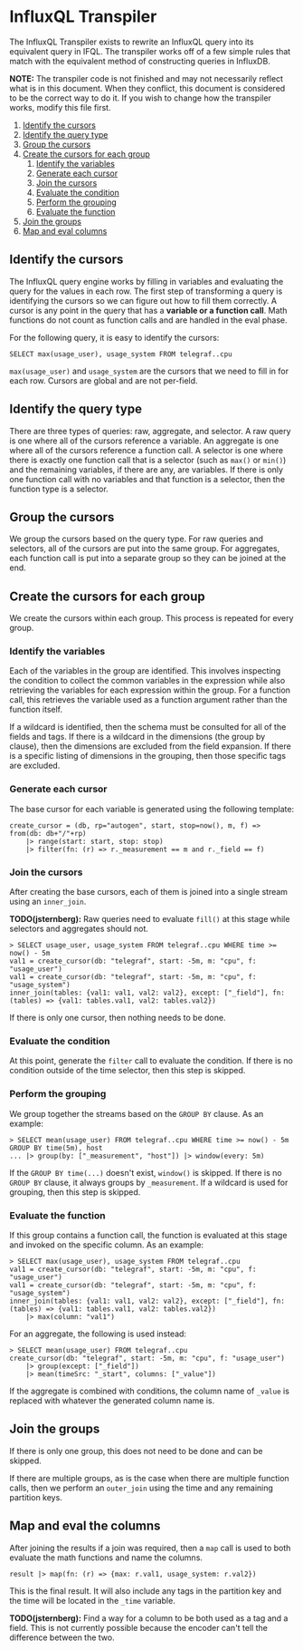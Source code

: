 # InfluxQL Transpiler

The InfluxQL Transpiler exists to rewrite an InfluxQL query into its equivalent query in IFQL. The transpiler works off of a few simple rules that match with the equivalent method of constructing queries in InfluxDB.

**NOTE:** The transpiler code is not finished and may not necessarily reflect what is in this document. When they conflict, this document is considered to be the correct way to do it. If you wish to change how the transpiler works, modify this file first.

1. [Identify the cursors](#identify-cursors)
2. [Identify the query type](#identify-query-type)
3. [Group the cursors](#group-cursors)
4. [Create the cursors for each group](#group-cursors)
    1. [Identify the variables](#identify-variables)
    2. [Generate each cursor](#generate-cursor)
    3. [Join the cursors](#join-cursors)
    4. [Evaluate the condition](#evaluate-condition)
    5. [Perform the grouping](#perform-grouping)
    6. [Evaluate the function](#evaluate-function)
5. [Join the groups](#join-groups)
6. [Map and eval columns](#map-and-eval)

## <a name="identify-cursors"></a> Identify the cursors

The InfluxQL query engine works by filling in variables and evaluating the query for the values in each row. The first step of transforming a query is identifying the cursors so we can figure out how to fill them correctly. A cursor is any point in the query that has a **variable or a function call**. Math functions do not count as function calls and are handled in the eval phase.

For the following query, it is easy to identify the cursors:

    SELECT max(usage_user), usage_system FROM telegraf..cpu

`max(usage_user)` and `usage_system` are the cursors that we need to fill in for each row. Cursors are global and are not per-field.

## <a name="identify-query-type"></a> Identify the query type

There are three types of queries: raw, aggregate, and selector. A raw query is one where all of the cursors reference a variable. An aggregate is one where all of the cursors reference a function call. A selector is one where there is exactly one function call that is a selector (such as `max()` or `min()`) and the remaining variables, if there are any, are variables. If there is only one function call with no variables and that function is a selector, then the function type is a selector.

## <a name="group-cursors"></a> Group the cursors

We group the cursors based on the query type. For raw queries and selectors, all of the cursors are put into the same group. For aggregates, each function call is put into a separate group so they can be joined at the end.

## <a name="create-groups"></a> Create the cursors for each group

We create the cursors within each group. This process is repeated for every group.

### <a name="identify-variables"></a> Identify the variables

Each of the variables in the group are identified. This involves inspecting the condition to collect the common variables in the expression while also retrieving the variables for each expression within the group. For a function call, this retrieves the variable used as a function argument rather than the function itself.

If a wildcard is identified, then the schema must be consulted for all of the fields and tags. If there is a wildcard in the dimensions (the group by clause), then the dimensions are excluded from the field expansion. If there is a specific listing of dimensions in the grouping, then those specific tags are excluded.

### <a name="generate-cursor"></a> Generate each cursor

The base cursor for each variable is generated using the following template:

    create_cursor = (db, rp="autogen", start, stop=now(), m, f) => from(db: db+"/"+rp)
        |> range(start: start, stop: stop)
        |> filter(fn: (r) => r._measurement == m and r._field == f)

### <a name="join-cursors"></a> Join the cursors

After creating the base cursors, each of them is joined into a single stream using an `inner_join`.

**TODO(jsternberg):** Raw queries need to evaluate `fill()` at this stage while selectors and aggregates should not.

    > SELECT usage_user, usage_system FROM telegraf..cpu WHERE time >= now() - 5m
    val1 = create_cursor(db: "telegraf", start: -5m, m: "cpu", f: "usage_user")
    val1 = create_cursor(db: "telegraf", start: -5m, m: "cpu", f: "usage_system")
    inner_join(tables: {val1: val1, val2: val2}, except: ["_field"], fn: (tables) => {val1: tables.val1, val2: tables.val2})

If there is only one cursor, then nothing needs to be done.

### <a name="evaluate-condition"></a> Evaluate the condition

At this point, generate the `filter` call to evaluate the condition. If there is no condition outside of the time selector, then this step is skipped.

### <a name="perform-grouping"></a> Perform the grouping

We group together the streams based on the `GROUP BY` clause. As an example:

    > SELECT mean(usage_user) FROM telegraf..cpu WHERE time >= now() - 5m GROUP BY time(5m), host
    ... |> group(by: ["_measurement", "host"]) |> window(every: 5m)

If the `GROUP BY time(...)` doesn't exist, `window()` is skipped. If there is no `GROUP BY` clause, it always groups by `_measurement`. If a wildcard is used for grouping, then this step is skipped.

### <a name="evaluate-function"></a> Evaluate the function

If this group contains a function call, the function is evaluated at this stage and invoked on the specific column. As an example:

    > SELECT max(usage_user), usage_system FROM telegraf..cpu
    val1 = create_cursor(db: "telegraf", start: -5m, m: "cpu", f: "usage_user")
    val1 = create_cursor(db: "telegraf", start: -5m, m: "cpu", f: "usage_system")
    inner_join(tables: {val1: val1, val2: val2}, except: ["_field"], fn: (tables) => {val1: tables.val1, val2: tables.val2})
        |> max(column: "val1")

For an aggregate, the following is used instead:

    > SELECT mean(usage_user) FROM telegraf..cpu
    create_cursor(db: "telegraf", start: -5m, m: "cpu", f: "usage_user")
        |> group(except: ["_field"])
        |> mean(timeSrc: "_start", columns: ["_value"])

If the aggregate is combined with conditions, the column name of `_value` is replaced with whatever the generated column name is.

## <a name="join-groups"></a> Join the groups

If there is only one group, this does not need to be done and can be skipped.

If there are multiple groups, as is the case when there are multiple function calls, then we perform an `outer_join` using the time and any remaining partition keys.

## <a name="map-and-eval"></a> Map and eval the columns

After joining the results if a join was required, then a `map` call is used to both evaluate the math functions and name the columns.

    result |> map(fn: (r) => {max: r.val1, usage_system: r.val2})

This is the final result. It will also include any tags in the partition key and the time will be located in the `_time` variable.

**TODO(jsternberg):** Find a way for a column to be both used as a tag and a field. This is not currently possible because the encoder can't tell the difference between the two.
